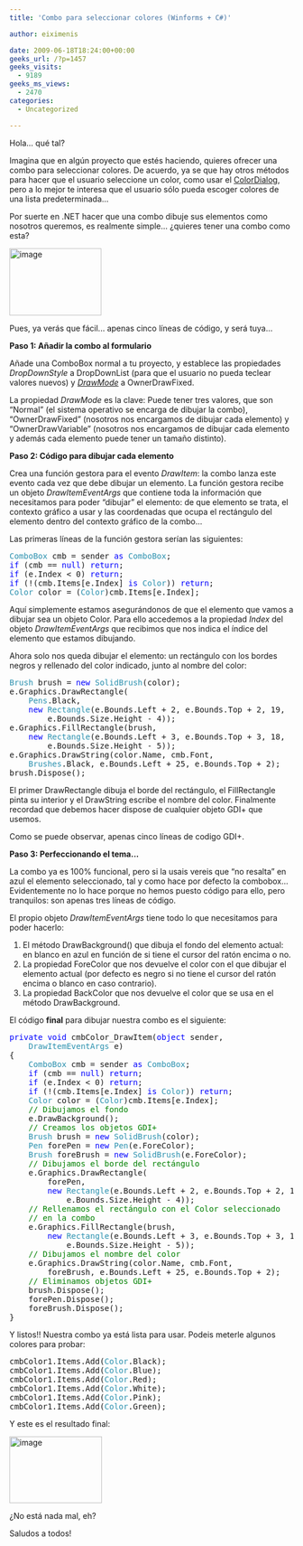 ```yaml
---
title: 'Combo para seleccionar colores (Winforms + C#)'

author: eiximenis

date: 2009-06-18T18:24:00+00:00
geeks_url: /?p=1457
geeks_visits:
  - 9189
geeks_ms_views:
  - 2470
categories:
  - Uncategorized

---
```

Hola... qué tal?

Imagina que en algún proyecto que estés haciendo, quieres ofrecer una combo para seleccionar colores. De acuerdo, ya se que hay otros métodos para hacer que el usuario seleccione un color, como usar el [ColorDialog][1], pero a lo mejor te interesa que el usuario sólo pueda escoger colores de una lista predeterminada...

<!--more-->

Por suerte en .NET hacer que una combo dibuje sus elementos como nosotros queremos, es realmente simple... ¿quieres tener una combo como esta?

[<img style="border-right: 0px; border-top: 0px; border-left: 0px; border-bottom: 0px" alt="image" src="/cfs-file.ashx/__key/CommunityServer.Blogs.Components.WeblogFiles/etomas/image_5F00_thumb_5F00_2.png" border="0" width="163" height="119" />][2] 

Pues, ya verás que fácil... apenas cinco líneas de código, y será tuya...

**Paso 1: Añadir la combo al formulario**

Añade una ComboBox normal a tu proyecto, y establece las propiedades _DropDownStyle_ a DropDownList (para que el usuario no pueda teclear valores nuevos) y _[DrawMode][3]_ a OwnerDrawFixed.

La propiedad _DrawMode_ es la clave: Puede tener tres valores, que son &#8220;Normal&#8221; (el sistema operativo se encarga de dibujar la combo), &#8220;OwnerDrawFixed&#8221; (nosotros nos encargamos de dibujar cada elemento) y &#8220;OwnerDrawVariable&#8221; (nosotros nos encargamos de dibujar cada elemento y además cada elemento puede tener un tamaño distinto).

**Paso 2: Código para dibujar cada elemento**

Crea una función gestora para el evento _DrawItem_: la combo lanza este evento cada vez que debe dibujar un elemento. La función gestora recibe un objeto _DrawItemEventArgs_ que contiene toda la información que necesitamos para poder &#8220;dibujar&#8221; el elemento: de que elemento se trata, el contexto gráfico a usar y las coordenadas que ocupa el rectángulo del elemento dentro del contexto gráfico de la combo...

Las primeras líneas de la función gestora serían las siguientes:

<pre class="code"><span style="color: #2b91af">ComboBox </span>cmb = sender <span style="color: blue">as </span><span style="color: #2b91af">ComboBox</span>;<br /><span style="color: blue">if </span>(cmb == <span style="color: blue">null</span>) <span style="color: blue">return</span>;<br /><span style="color: blue">if </span>(e.Index &lt; 0) <span style="color: blue">return</span>;<br /><span style="color: blue">if </span>(!(cmb.Items[e.Index] <span style="color: blue">is </span><span style="color: #2b91af">Color</span>)) <span style="color: blue">return</span>;<br /><span style="color: #2b91af">Color </span>color = (<span style="color: #2b91af">Color</span>)cmb.Items[e.Index];</pre>

[][4]

Aquí simplemente estamos asegurándonos de que el elemento que vamos a dibujar sea un objeto Color. Para ello accedemos a la propiedad _Index_ del objeto _DrawItemEventArgs_ que recibimos que nos indica el índice del elemento que estamos dibujando.

Ahora solo nos queda dibujar el elemento: un rectángulo con los bordes negros y rellenado del color indicado, junto al nombre del color:

<pre class="code"><span style="color: #2b91af">Brush </span>brush = <span style="color: blue">new </span><span style="color: #2b91af">SolidBrush</span>(color);<br />e.Graphics.DrawRectangle(<br />    <span style="color: #2b91af">Pens</span>.Black, <br />    <span style="color: blue">new </span><span style="color: #2b91af">Rectangle</span>(e.Bounds.Left + 2, e.Bounds.Top + 2, 19, <br />        e.Bounds.Size.Height - 4));<br />e.Graphics.FillRectangle(brush, <br />    <span style="color: blue">new </span><span style="color: #2b91af">Rectangle</span>(e.Bounds.Left + 3, e.Bounds.Top + 3, 18, <br />        e.Bounds.Size.Height - 5));<br />e.Graphics.DrawString(color.Name, cmb.Font, <br />    <span style="color: #2b91af">Brushes</span>.Black, e.Bounds.Left + 25, e.Bounds.Top + 2);<br />brush.Dispose();</pre>

[][4]

El primer DrawRectangle dibuja el borde del rectángulo, el FillRectangle pinta su interior y el DrawString escribe el nombre del color. Finalmente recordad que debemos hacer dispose de cualquier objeto GDI+ que usemos.

Como se puede observar, apenas cinco líneas de codigo GDI+.

**Paso 3: Perfeccionando el tema...**

La combo ya es 100% funcional, pero si la usais vereis que &#8220;no resalta&#8221; en azul el elemento seleccionado, tal y como hace por defecto la combobox... Evidentemente no lo hace porque no hemos puesto código para ello, pero tranquilos: son apenas tres líneas de código.

El propio objeto _DrawItemEventArgs_ tiene todo lo que necesitamos para poder hacerlo:

  1. El método DrawBackground() que dibuja el fondo del elemento actual: en blanco en azul en función de si tiene el cursor del ratón encima o no.
  2. La propiedad ForeColor que nos devuelve el color con el que dibujar el elemento actual (por defecto es negro si no tiene el cursor del ratón encima o blanco en caso contrario).
  3. La propiedad BackColor que nos devuelve el color que se usa en el método DrawBackground.

El código **final** para dibujar nuestra combo es el siguiente:

<pre class="code"><span style="color: blue">private void </span>cmbColor_DrawItem(<span style="color: blue">object </span>sender, <br />    <span style="color: #2b91af">DrawItemEventArgs </span>e)<br />{<br />    <span style="color: #2b91af">ComboBox </span>cmb = sender <span style="color: blue">as </span><span style="color: #2b91af">ComboBox</span>;<br />    <span style="color: blue">if </span>(cmb == <span style="color: blue">null</span>) <span style="color: blue">return</span>;<br />    <span style="color: blue">if </span>(e.Index &lt; 0) <span style="color: blue">return</span>;<br />    <span style="color: blue">if </span>(!(cmb.Items[e.Index] <span style="color: blue">is </span><span style="color: #2b91af">Color</span>)) <span style="color: blue">return</span>;<br />    <span style="color: #2b91af">Color </span>color = (<span style="color: #2b91af">Color</span>)cmb.Items[e.Index];<br />    <span style="color: green">// Dibujamos el fondo<br />    </span>e.DrawBackground();<br />    <span style="color: green">// Creamos los objetos GDI+<br />    </span><span style="color: #2b91af">Brush </span>brush = <span style="color: blue">new </span><span style="color: #2b91af">SolidBrush</span>(color);<br />    <span style="color: #2b91af">Pen </span>forePen = <span style="color: blue">new </span><span style="color: #2b91af">Pen</span>(e.ForeColor);<br />    <span style="color: #2b91af">Brush </span>foreBrush = <span style="color: blue">new </span><span style="color: #2b91af">SolidBrush</span>(e.ForeColor);<br />    <span style="color: green">// Dibujamos el borde del rectángulo<br />    </span>e.Graphics.DrawRectangle(<br />        forePen, <br />        <span style="color: blue">new </span><span style="color: #2b91af">Rectangle</span>(e.Bounds.Left + 2, e.Bounds.Top + 2, 19, <br />            e.Bounds.Size.Height - 4));<br />    <span style="color: green">// Rellenamos el rectángulo con el Color seleccionado<br />    // en la combo<br />    </span>e.Graphics.FillRectangle(brush, <br />        <span style="color: blue">new </span><span style="color: #2b91af">Rectangle</span>(e.Bounds.Left + 3, e.Bounds.Top + 3, 18, <br />            e.Bounds.Size.Height - 5));            <br />    <span style="color: green">// Dibujamos el nombre del color<br />    </span>e.Graphics.DrawString(color.Name, cmb.Font,<br />        foreBrush, e.Bounds.Left + 25, e.Bounds.Top + 2);<br />    <span style="color: green">// Eliminamos objetos GDI+<br />    </span>brush.Dispose();<br />    forePen.Dispose();<br />    foreBrush.Dispose();<br />}</pre>

[][4]

Y listos!! Nuestra combo ya está lista para usar. Podeis meterle algunos colores para probar:

<pre class="code">cmbColor1.Items.Add(<span style="color: #2b91af">Color</span>.Black);<br />cmbColor1.Items.Add(<span style="color: #2b91af">Color</span>.Blue);<br />cmbColor1.Items.Add(<span style="color: #2b91af">Color</span>.Red);<br />cmbColor1.Items.Add(<span style="color: #2b91af">Color</span>.White);<br />cmbColor1.Items.Add(<span style="color: #2b91af">Color</span>.Pink);<br />cmbColor1.Items.Add(<span style="color: #2b91af">Color</span>.Green);</pre>

[][4]

Y este es el resultado final:

[<img style="border-right: 0px; border-top: 0px; border-left: 0px; border-bottom: 0px" alt="image" src="/cfs-file.ashx/__key/CommunityServer.Blogs.Components.WeblogFiles/etomas/image_5F00_thumb_5F00_3.png" border="0" width="164" height="118" />][5] 

¿No está nada mal, eh?

Saludos a todos!

 [1]: http://msdn.microsoft.com/es-es/library/system.windows.forms.colordialog.aspx
 [2]: /cfs-file.ashx/__key/CommunityServer.Blogs.Components.WeblogFiles/etomas/image_5F00_6.png
 [3]: http://msdn.microsoft.com/en-us/library/system.windows.forms.combobox.drawmode.aspx
 [4]: http://11011.net/software/vspaste
 [5]: /cfs-file.ashx/__key/CommunityServer.Blogs.Components.WeblogFiles/etomas/image_5F00_8.png